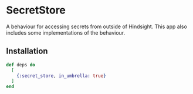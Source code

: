 # SecretStore

A behaviour for accessing secrets from outside of Hindsight. This app also
includes some implementations of the behaviour.

## Installation

```elixir
def deps do
  [
    {:secret_store, in_umbrella: true}
  ]
end
```
